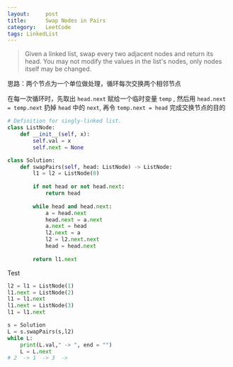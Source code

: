 ```yaml
---
layout:     post
title:      Swap Nodes in Pairs
category:   LeetCode
tags: LinkedList
---
```


> Given a linked list, swap every two adjacent nodes and return its head. You may not modify the values in the list's nodes, only nodes itself may be changed.

思路：两个节点为一个单位做处理，循环每次交换两个相邻节点

在每一次循环时，先取出 `head.next` 赋给一个临时变量 `temp` , 然后用 `head.next = temp.next` 扔掉 `head` 中的 `next`, 再令 `temp.next = head` 完成交换节点的目的

<!-- more -->

```python
# Definition for singly-linked list.
class ListNode:
    def __init__(self, x):
        self.val = x
        self.next = None

class Solution:
    def swapPairs(self, head: ListNode) -> ListNode:
        l1 = l2 = ListNode(0)
        
        if not head or not head.next:
            return head
        
        while head and head.next:
            a = head.next
            head.next = a.next
            a.next = head
            l2.next = a
            l2 = l2.next.next
            head = head.next
        
        return l1.next
```

Test

```python
l2 = l1 = ListNode(1)
l1.next = ListNode(2)
l1 = l1.next
l1.next = ListNode(3)
l1 = l1.next

s = Solution
L = s.swapPairs(s,l2)
while L:
    print(L.val," -> ", end = "")
    L = L.next
# 2  -> 1  -> 3  -> 
```